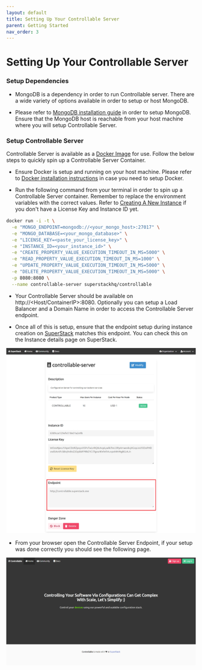 ```yaml
---
layout: default
title: Setting Up Your Controllable Server
parent: Getting Started
nav_order: 3
---
```


# Setting Up Your Controllable Server

### Setup Dependencies

- MongoDB is a dependency in order to run Controllable server. There are a wide variety of options available in order to setup or host MongoDB.

- Please refer to [MongoDB installation guide](https://www.mongodb.com/docs/manual/installation/) in order to setup MongoDB. Ensure that the MongoDB host is reachable from your host machine where you will setup Controllable Server.

### Setup Controllable Server

Controllable Server is available as a [Docker Image](https://hub.docker.com/r/superstackhq/controllable) for use. Follow the below steps to quickly spin up a Controllable Server Container.

- Ensure Docker is setup and running on your host machine. Please refer to [Docker installation instructions](https://docs.docker.com/get-docker/) in case you need to setup Docker.

- Run the following command from your terminal in order to spin up a Controllable Server container. Remember to replace the environment variables with the correct values. Refer to [Creating A New Instance](https://docs.controllable.in/docs/getting-started/creating-a-new-instance.html) if you don't have a License Key and Instance ID yet.

```sh
docker run -i -t \
  -e "MONGO_ENDPOINT=mongodb://<your_mongo_host>:27017" \
  -e "MONGO_DATABASE=<your_mongo_database>" \
  -e "LICENSE_KEY=<paste_your_license_key>" \
  -e "INSTANCE_ID=<your_instance_id>" \
  -e "CREATE_PROPERTY_VALUE_EXECUTION_TIMEOUT_IN_MS=5000" \
  -e "READ_PROPERTY_VALUE_EXECUTION_TIMEOUT_IN_MS=1000" \
  -e "UPDATE_PROPERTY_VALUE_EXECUTION_TIMEOUT_IN_MS=5000" \
  -e "DELETE_PROPERTY_VALUE_EXECUTION_TIMEOUT_IN_MS=5000" \
  -p 8080:8080 \
  --name controllable-server superstackhq/controllable
```

- Your Controllable Server should be available on http://<Host/ContainerIP>:8080. Optionally you can setup a Load Balancer and a Domain Name in order to access the Controllable Server endpoint.

- Once all of this is setup, ensure that the endpoint setup during instance creation on [SuperStack](https://superstack.one/home.html) matches this endpoint. You can check this on the Instance details page on SuperStack.

![SuperStack Instance Endpoint](/assets/images/superstack-instance-endpoint.png)

- From your browser open the Controllable Server Endpoint, if your setup was done correctly you should see the following page.

![Controllable Server Landing Page](/assets/images/controllable-server-landing.png)
